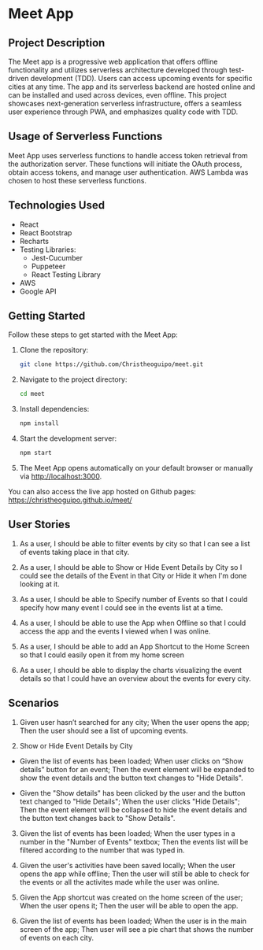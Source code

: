 # Meet App

## Project Description
The Meet app is a progressive web application that offers offline functionality and utilizes serverless architecture developed through test-driven development (TDD). Users can access upcoming events for specific cities at any time. The app and its serverless backend are hosted online and can be installed and used across devices, even offline. This project showcases next-generation serverless infrastructure, offers a seamless user experience through PWA, and emphasizes quality code with TDD.


## Usage of Serverless Functions
Meet App uses serverless functions to handle access token retrieval from the authorization server. These functions will initiate the OAuth process, obtain access tokens, and manage user authentication. AWS Lambda was chosen to host these serverless functions.


## Technologies Used

- React
- React Bootstrap
- Recharts
- Testing Libraries:
  - Jest-Cucumber
  - Puppeteer
  - React Testing Library
- AWS
- Google API

## Getting Started

Follow these steps to get started with the Meet App:

1. Clone the repository:

    ```bash
    git clone https://github.com/Christheoguipo/meet.git
    ```

2. Navigate to the project directory:

    ```bash
    cd meet
    ```

3. Install dependencies:

    ```bash
    npm install
    ```

4. Start the development server:

    ```bash
    npm start
    ```

5. The Meet App opens automatically on your default browser or manually via [http://localhost:3000](http://localhost:3000).

You can also access the live app hosted on Github pages: https://christheoguipo.github.io/meet/

## User Stories
1. As a user, I should be able to filter events by city
so that I can see a list of events taking place in that city.

2. As a user, I should be able to Show or Hide Event Details by City
so I could see the details of the Event in that City or Hide it when I'm done looking at it.

3. As a user, I should be able to Specify number of Events
so that I could specify how many event I could see in the events list at a time.

4. As a user, I should be able to use the App when Offline 
so that I could access the app and the events I viewed when I was online.

5. As a user, I should be able to add an App Shortcut to the Home Screen
so that I could easily open it from my home screen

6. As a user, I should be able to display the charts visualizing the event details
so that I could have an overview about the events for every city.

## Scenarios
1. Given user hasn’t searched for any city;
When the user opens the app;
Then the user should see a list of upcoming events.

2. Show or Hide Event Details by City
  - Given the list of events has been loaded;
    When user clicks on “Show details” button for an event;
    Then the event element will be expanded to show the event details and the button text changes to "Hide Details".

  - Given the "Show details" has been clicked by the user and the button text changed to "Hide Details";
    When the user clicks "Hide Details";
    Then the event element will be collapsed to hide the event details and the button text changes back to "Show Details".

3. Given the list of events has been loaded;
When the user types in a number in the "Number of Events" textbox;
Then the events list will be filtered according to the number that was typed in.

4. Given the user's activities have been saved locally;
When the user opens the app while offline;
Then the user will still be able to check for the events or all the activites made while the user was online.

5. Given the App shortcut was created on the home screen of the user;
When the user opens it;
Then the user will be able to open the app.

6. Given the list of events has been loaded;
When the user is in the main screen of the app;
Then user will see a pie chart that shows the number of events on each city.
 